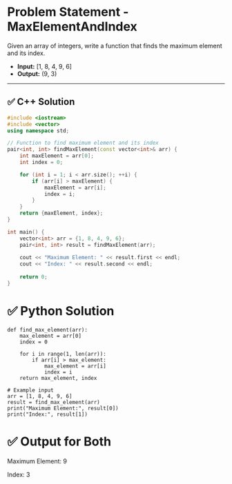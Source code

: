 # Problem Statement -MaxElementAndIndex

Given an array of integers, write a function that finds the maximum element and its index.

- **Input:** [1, 8, 4, 9, 6]  
- **Output:** (9, 3)

---

## ✅ C++ Solution

```cpp
#include <iostream>
#include <vector>
using namespace std;

// Function to find maximum element and its index
pair<int, int> findMaxElement(const vector<int>& arr) {
    int maxElement = arr[0];
    int index = 0;

    for (int i = 1; i < arr.size(); ++i) {
        if (arr[i] > maxElement) {
            maxElement = arr[i];
            index = i;
        }
    }
    return {maxElement, index};
}

int main() {
    vector<int> arr = {1, 8, 4, 9, 6};
    pair<int, int> result = findMaxElement(arr);
    
    cout << "Maximum Element: " << result.first << endl;
    cout << "Index: " << result.second << endl;
    
    return 0;
}
```
# ✅ Python Solution
```
def find_max_element(arr):
    max_element = arr[0]
    index = 0

    for i in range(1, len(arr)):
        if arr[i] > max_element:
            max_element = arr[i]
            index = i
    return max_element, index

# Example input
arr = [1, 8, 4, 9, 6]
result = find_max_element(arr)
print("Maximum Element:", result[0])
print("Index:", result[1])
```
# ✅ Output for Both

Maximum Element: 9 

Index: 3

